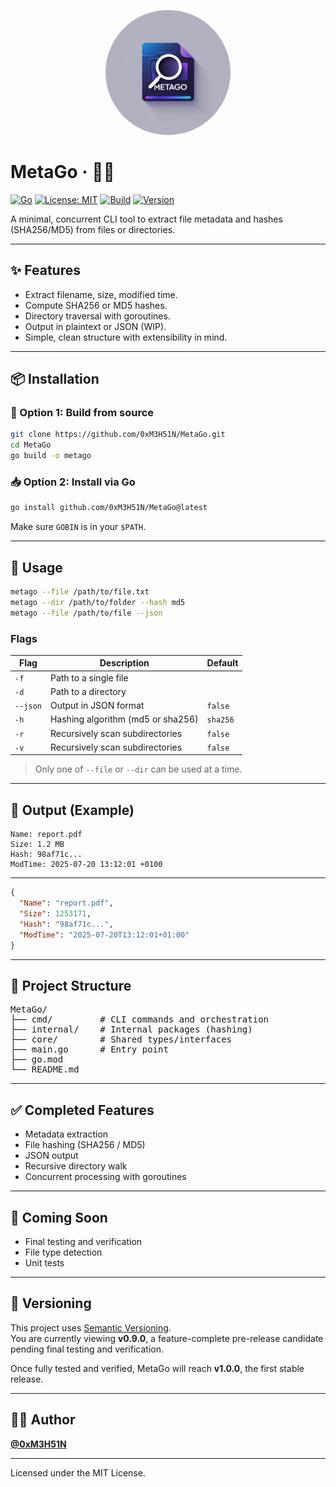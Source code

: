 <p align="center">
  <img src="assets/logo.png" alt="MetaGo Logo" width="200" style="border-radius: 50%;" />
</p>

# MetaGo · 🧰📁

[![Go](https://img.shields.io/badge/Go-1.21+-00ADD8?logo=go)](https://golang.org)
[![License: MIT](https://img.shields.io/badge/License-MIT-yellow.svg)](LICENSE)
[![Build](https://img.shields.io/badge/build-passing-brightgreen)]()
[![Version](https://img.shields.io/badge/version-v0.9.0-yellowgreen)]()

A minimal, concurrent CLI tool to extract file metadata and hashes (SHA256/MD5) from files or directories.

---

## ✨ Features

- Extract filename, size, modified time.
- Compute SHA256 or MD5 hashes.
- Directory traversal with goroutines.
- Output in plaintext or JSON (WIP).
- Simple, clean structure with extensibility in mind.

---

## 📦 Installation

### 🔧 Option 1: Build from source

```bash
git clone https://github.com/0xM3H51N/MetaGo.git
cd MetaGo
go build -o metago
```

### 📥 Option 2: Install via Go

```bash
go install github.com/0xM3H51N/MetaGo@latest
```

Make sure `GOBIN` is in your `$PATH`.

---

## 🚀 Usage

```bash
metago --file /path/to/file.txt
metago --dir /path/to/folder --hash md5
metago --file /path/to/file --json
```

### Flags

| Flag       | Description                         | Default  |
|------------|-------------------------------------|----------|
| `-f`       | Path to a single file               |          |
| `-d`       | Path to a directory                 |          |
| `--json`   | Output in JSON format               | `false`  |
| `-h`       | Hashing algorithm (md5 or sha256)   | `sha256` |
| `-r`       | Recursively scan subdirectories     | `false`  |
| `-v`       | Recursively scan subdirectories     | `false`  |

> Only one of `--file` or `--dir` can be used at a time.

---

## 🧪 Output (Example)

```
Name: report.pdf
Size: 1.2 MB
Hash: 98af71c...
ModTime: 2025-07-20 13:12:01 +0100
```

---

```json
{
  "Name": "report.pdf",
  "Size": 1253171,
  "Hash": "98af71c...",
  "ModTime": "2025-07-20T13:12:01+01:00"
}
```
---

## 📁 Project Structure

<pre>
MetaGo/
├── cmd/         # CLI commands and orchestration
├── internal/    # Internal packages (hashing)
├── core/        # Shared types/interfaces
├── main.go      # Entry point
├── go.mod
└── README.md
</pre>

---

## ✅ Completed Features

- Metadata extraction
- File hashing (SHA256 / MD5)
- JSON output
- Recursive directory walk
- Concurrent processing with goroutines

---

## 🧪 Coming Soon
- Final testing and verification
- File type detection
- Unit tests

---

## 🔖 Versioning

This project uses [Semantic Versioning](https://semver.org/).  
You are currently viewing **v0.9.0**, a feature-complete pre-release candidate pending final testing and verification.  

Once fully tested and verified, MetaGo will reach **v1.0.0**, the first stable release.

---

## 🧑‍💻 Author

**[@0xM3H51N](https://github.com/0xM3H51N)**

---

Licensed under the MIT License.
